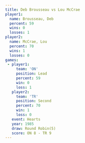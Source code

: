 ```yaml
---
title: Deb Brousseau vs Lou McCrae
player1:              
  name: Brousseau, Deb
  percent: 59         
  wins: 0             
  losses: 1           
player2:              
  name: McCrae, Lou   
  percent: 70         
  wins: 1             
  losses: 0           
games:
 - player1:        
     team: 'ON'    
     position: Lead
     percent: 59   
     win: 0        
     loss: 1       
   player2:          
     team: 'TR'      
     position: Second
     percent: 70     
     win: 1          
     loss: 0         
   event: Hearts       
   year: 1985          
   draw: Round Robin(5)
   score: ON 8 - TR 9  
---
```

